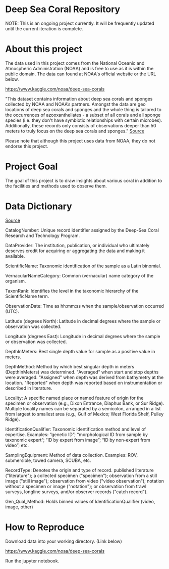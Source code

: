 # Deep Sea Coral Repository

NOTE: This is an ongoing project currently. It will be frequently updated until the current iteration is complete.

# About this project

The data used in this project comes from the National Oceanic and Atmospheric Administration (NOAA) and is free to use as it is within the public domain. The data can found at NOAA's official website or the URL below.

https://www.kaggle.com/noaa/deep-sea-corals

"This dataset contains information about deep sea corals and sponges collected by NOAA and NOAA’s partners. Amongst the data are geo locations of deep sea corals and sponges and the whole thing is tailored to the occurrences of azooxanthellates - a subset of all corals and all sponge species (i.e. they don't have symbiotic relationships with certain microbes). Additionally, these records only consists of observations deeper than 50 meters to truly focus on the deep sea corals and sponges." [Source](https://www.kaggle.com/noaa/deep-sea-corals)

Please note that although this project uses data from NOAA, they do not endorse this project.

# Project Goal
The goal of this project is to draw insights about various coral in addition to the facilities and methods used to observe them.

# Data Dictionary 
[Source](https://www.kaggle.com/noaa/deep-sea-corals)

CatalogNumber: Unique record identifier assigned by the Deep-Sea Coral Research and Technology Program.

DataProvider: The institution, publication, or individual who ultimately deserves credit for acquiring or aggregating the data and making it available.

ScientificName: Taxonomic identification of the sample as a Latin binomial.

VernacularNameCategory: Common (vernacular) name category of the organism.

TaxonRank: Identifies the level in the taxonomic hierarchy of the ScientificName term.

ObservationDate: Time as hh:mm:ss when the sample/observation occurred (UTC).

Latitude (degrees North): Latitude in decimal degrees where the sample or observation was collected.

Longitude (degrees East): Longitude in decimal degrees where the sample or observation was collected.

DepthInMeters: Best single depth value for sample as a positive value in meters.

DepthMethod: Method by which best singular depth in meters (DepthInMeters) was determined. "Averaged" when start and stop depths were averaged. "Assigned" when depth was derived from bathymetry at the location. "Reported" when depth was reported based on instrumentation or described in literature.

Locality: A specific named place or named feature of origin for the specimen or observation (e.g., Dixon Entrance, Diaphus Bank, or Sur Ridge). Multiple locality names can be separated by a semicolon, arranged in a list from largest to smallest area (e.g., Gulf of Mexico; West Florida Shelf, Pulley Ridge).

IdentificationQualifier: Taxonomic identification method and level of expertise. Examples: “genetic ID”; “morphological ID from sample by taxonomic expert”; “ID by expert from image”; “ID by non-expert from video”; etc.

SamplingEquipment: Method of data collection. Examples: ROV, submersible, towed camera, SCUBA, etc.

RecordType: Denotes the origin and type of record. published literature ("literature"); a collected specimen ("specimen"); observation from a still image ("still image"); observation from video ("video observation"); notation without a specimen or image ("notation"); or observation from trawl surveys, longline surveys, and/or observer records ("catch record").

Gen_Qual_Method: Holds binned values of IdentificationQualifier (video, image, other)

# How to Reproduce
Download data into your working directory. (Link below)

https://www.kaggle.com/noaa/deep-sea-corals

Run the jupyter notebook.
